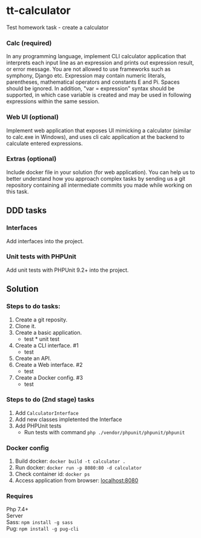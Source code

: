 # tt-calculator
Test homework task - create a calculator

### Calc (required) 
In any programming language, implement CLI calculator application that interprets each input line as an expression and prints out expression result, or error message. 
You are not allowed to use frameworks such as symphony, Django etc.
Expression may contain numeric literals, parentheses, mathematical operators and constants E and Pi. Spaces should be ignored. 
In addition, "var = expression" syntax should be supported, in which case variable is created and may be used in following expressions within the same session. 

### Web UI (optional) 
Implement web application that exposes UI mimicking a calculator (similar to calc.exe in Windows), and uses cli calc application at the backend to calculate entered expressions. 

### Extras (optional) 
Include docker file in your solution (for web application). You can help us to better understand how you approach complex tasks by sending us a git repository containing all intermediate commits you made while working on this task. 

## DDD tasks

### Interfaces
Add interfaces into the project.

### Unit tests with PHPUnit
Add unit tests with PHPUnit 9.2+ into the project.

## Solution

### Steps to do tasks:

1. Create a git reposity.
2. Clone it.
3. Create a basic application.
   - test * unit test
4. Create a CLI interface. #1
   - test
5. Create an API.
6. Create a Web interface. #2
   - test
7. Create a Docker config. #3
   - test

### Steps to do (2nd stage) tasks

1. Add `CalculatorInterface`
2. Add new classes impletented the Interface
3. Add PHPUnit tests
   - Run tests with command `php ./vendor/phpunit/phpunit/phpunit`

### Docker config

1. Build docker: `docker build -t calculator .`
2. Run docker: `docker run -p 8080:80 -d calculator`
3. Check container id: `docker ps`
4. Access application from browser: [localhost:8080](http://localhost:8080)

### Requires

Php 7.4+  
Server  
Sass: `npm install -g sass`  
Pug: `npm install -g pug-cli`  
